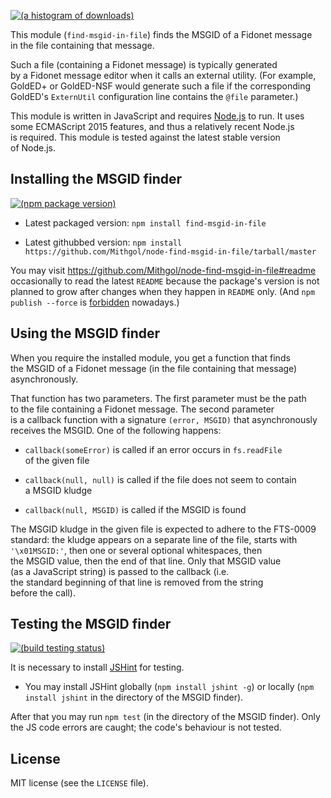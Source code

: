 [![(a histogram of downloads)](https://nodei.co/npm-dl/find-msgid-in-file.png?height=3)](https://npmjs.org/package/find-msgid-in-file)

This module (`find-msgid-in-file`) finds the MSGID of a Fidonet message in the file containing that message.

Such a file (containing a Fidonet message) is typically generated by a Fidonet message editor when it calls an external utility. (For example, GoldED+ or GoldED-NSF would generate such a file if the corresponding GoldED's `ExternUtil` configuration line contains the `@file` parameter.)

This module is written in JavaScript and requires [Node.js](http://nodejs.org/) to run. It uses some ECMAScript 2015 features, and thus a relatively recent Node.js is required. This module is tested against the latest stable version of Node.js.

## Installing the MSGID finder

[![(npm package version)](https://nodei.co/npm/find-msgid-in-file.png?downloads=true&downloadRank=true)](https://npmjs.org/package/find-msgid-in-file)

* Latest packaged version: `npm install find-msgid-in-file`

* Latest githubbed version: `npm install https://github.com/Mithgol/node-find-msgid-in-file/tarball/master`

You may visit https://github.com/Mithgol/node-find-msgid-in-file#readme occasionally to read the latest `README` because the package's version is not planned to grow after changes when they happen in `README` only. (And `npm publish --force` is [forbidden](http://blog.npmjs.org/post/77758351673/no-more-npm-publish-f) nowadays.)

## Using the MSGID finder

When you require the installed module, you get a function that finds the MSGID of a Fidonet message (in the file containing that message) asynchronously.

That function has two parameters. The first parameter must be the path to the file containing a Fidonet message. The second parameter is a callback function with a signature `(error, MSGID)` that asynchronously receives the MSGID. One of the following happens:

* `callback(someError)` is called if an error occurs in `fs.readFile` of the given file

* `callback(null, null)` is called if the file does not seem to contain a MSGID kludge

* `callback(null, MSGID)` is called if the MSGID is found

The MSGID kludge in the given file is expected to adhere to the FTS-0009 standard: the kludge appears on a separate line of the file, starts with `'\x01MSGID:'`, then one or several optional whitespaces, then the MSGID value, then the end of that line. Only that MSGID value (as a JavaScript string) is passed to the callback (i.e. the standard beginning of that line is removed from the string before the call).

## Testing the MSGID finder

[![(build testing status)](https://img.shields.io/travis/Mithgol/node-find-msgid-in-file/master.svg?style=plastic)](https://travis-ci.org/Mithgol/node-find-msgid-in-file)

It is necessary to install [JSHint](http://jshint.com/) for testing.

* You may install JSHint globally (`npm install jshint -g`) or locally (`npm install jshint` in the directory of the MSGID finder).

After that you may run `npm test` (in the directory of the MSGID finder). Only the JS code errors are caught; the code's behaviour is not tested.

## License

MIT license (see the `LICENSE` file).
